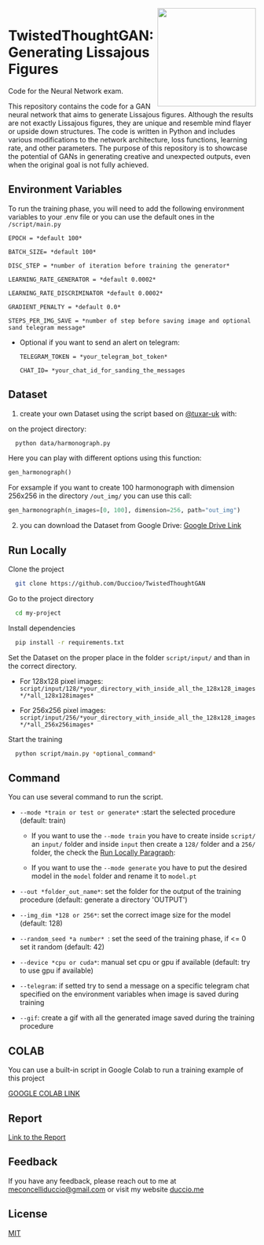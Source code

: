 

<img src="https://res.cloudinary.com/duccio-me/image/upload/c_scale,r_300000,w_200/v1675424077/output_11_qvbcgv.jpg" width=200 height=200 align="right">


# TwistedThoughtGAN: Generating Lissajous Figures
Code for the Neural Network exam.

This repository contains the code for a GAN neural network that aims to generate Lissajous figures. Although the results are not exactly Lissajous figures, they are unique and resemble mind flayer or upside down structures. The code is written in Python and includes various modifications to the network architecture, loss functions, learning rate, and other parameters. The purpose of this repository is to showcase the potential of GANs in generating creative and unexpected outputs, even when the original goal is not fully achieved.
## Environment Variables

To run the training phase, you will need to add the following environment variables to your .env file or you can use the default ones in the `/script/main.py`


`EPOCH = *default 100*`

`BATCH_SIZE= *default 100*`

`DISC_STEP = *number of iteration before training the generator*`

`LEARNING_RATE_GENERATOR = *default 0.0002*`

`LEARNING_RATE_DISCRIMINATOR *default 0.0002*`

`GRADIENT_PENALTY = *default 0.0*` 

`STEPS_PER_IMG_SAVE = *number of step before saving image and optional sand telegram message*`

- Optional if you want to send an alert on telegram: 

    `TELEGRAM_TOKEN = *your_telegram_bot_token*`

    `CHAT_ID= *your_chat_id_for_sanding_the_messages`
## Dataset

1) create your own Dataset using the script based on [@tuxar-uk](https://github.com/tuxar-uk/Harmonumpyplot) with:

on the project directory:
```bash
  python data/harmonograph.py
```
Here you can play with different options using this function:
```python
gen_harmonograph()
``` 


For exsample if you want to create 100 harmonograph with dimension 256x256 in the directory ```/out_img/``` you can use this call:

```python
gen_harmonograph(n_images=[0, 100], dimension=256, path="out_img")
``` 

2) you can download the Dataset from Google Drive:
[Google Drive Link](https://drive.google.com/drive/folders/1WtfWxq7GHd4kZtoEF4L3SIb9cJG9tKSh?usp=sharing)

## Run Locally

Clone the project

```bash
  git clone https://github.com/Duccioo/TwistedThoughtGAN
```

Go to the project directory

```bash
  cd my-project
```

Install dependencies

```bash
  pip install -r requirements.txt
```

Set the Dataset on the proper place in the folder ```script/input/``` and than in the correct directory.

- For 128x128 pixel images: ```script/input/128/*your_directory_with_inside_all_the_128x128_images*/*all_128x128images*```

- For 256x256 pixel images: ```script/input/256/*your_directory_with_inside_all_the_128x128_images*/*all_256x256images*```


Start the training

```bash
  python script/main.py *optional_command*
```


## Command

You can use several command to run the script.

- ```--mode *train or test or generate*``` :start the selected procedure (default: train)

    - If you want to use the ```--mode train``` you have to create inside ```script/``` an ```input/``` folder and inside ```input``` then create a ```128/``` folder and a ```256/``` folder, the check the [Run Locally Paragraph](https://github.com/Duccioo/TwistedThoughtGAN/blob/main/README.md#run-locally):
        

    - If you want to use the ```--mode generate``` you have to put the desired model in the ```model``` folder and rename it to ```model.pt```

- ```--out *folder_out_name*```: set the folder for the output of the training procedure (default: generate a directory 'OUTPUT')

- ```--img_dim *128 or 256*```: set the correct image size for the model (default: 128)

- ```--random_seed *a number* ```: set the seed of the training phase, if <= 0 set it random (default: 42)

- ```--device *cpu or cuda*```: manual set cpu or gpu if available (default: try to use gpu if available)

- ```--telegram```: if setted try to send a message on a specific telegram chat specified on the environment variables when image is saved during training

- ```--gif```: create a gif with all the generated image saved during the training procedure 
## COLAB

You can use a built-in script in Google Colab to run a training example of this project


[GOOGLE COLAB LINK](https://colab.research.google.com/drive/16KQd0E_Xf5a1uc1Fkp38f1yfYY9M2zT9?usp=sharing)
## Report
[Link to the Report](https://duccioo.github.io/TwistedThoughtGAN/TwistedThoughtGAN_report_v2.pdf)



## Feedback

If you have any feedback, please reach out to me at meconcelliduccio@gmail.com or visit my website 
[duccio.me](https://duccio.me )
## License

[MIT](https://choosealicense.com/licenses/mit/)

